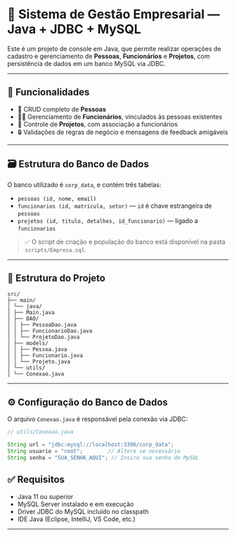 # 💼 Sistema de Gestão Empresarial — Java + JDBC + MySQL

Este é um projeto de console em Java, que permite realizar operações de cadastro e gerenciamento de **Pessoas**, **Funcionários** e **Projetos**, com persistência de dados em um banco MySQL via JDBC.

---

## 📌 Funcionalidades

- 👤 CRUD completo de **Pessoas**
- 🧑‍💼 Gerenciamento de **Funcionários**, vinculados às pessoas existentes
- 📁 Controle de **Projetos**, com associação a funcionários
- 🔒 Validações de regras de negócio e mensagens de feedback amigáveis

---

## 🗃️ Estrutura do Banco de Dados

O banco utilizado é `corp_data`, e contém três tabelas:

- `pessoas (id, nome, email)`
- `funcionarios (id, matricula, setor)` — `id` é chave estrangeira de `pessoas`
- `projetos (id, titulo, detalhes, id_funcionario)` — ligado a `funcionarios`

> ✅ O script de criação e população do banco está disponível na pasta `scripts/Empresa.sql`.

---

## 📂 Estrutura do Projeto

```
src/
├── main/
│ └── java/
│ ├── Main.java
│ ├── DAO/
│ │ ├── PessoaDao.java
│ │ ├── FuncionarioDao.java
│ │ └── ProjetoDao.java
│ ├── models/
│ │ ├── Pessoa.java
│ │ ├── Funcionario.java
│ │ └── Projeto.java
│ └── utils/
│ └── Conexao.java
```

---

## ⚙️ Configuração do Banco de Dados

O arquivo `Conexao.java` é responsável pela conexão via JDBC:

```java
// utils/Conexao.java

String url = "jdbc:mysql://localhost:3306/corp_data";
String usuario = "root";        // Altere se necessário
String senha = "SUA_SENHA_AQUI"; // Insira sua senha do MySQL
```

## ✅ Requisitos

- Java 11 ou superior  
- MySQL Server instalado e em execução  
- Driver JDBC do MySQL incluído no classpath  
- IDE Java (Eclipse, IntelliJ, VS Code, etc.)

---
